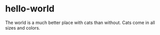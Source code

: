 # hello-world
The world is a much better place with cats than without.
Cats come in all sizes and colors. 
